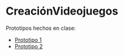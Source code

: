 # CreaciónVideojuegos

Prototipos hechos en clase:

- [Prototipo 1](https://youtu.be/H2X9XDbaF-U)
- [Prototipo 2](https://youtu.be/HWLGzaLmYmo)

